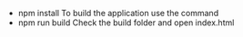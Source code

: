 - npm install
To build the application use the command
 - npm run build
Check the build folder and open index.html
